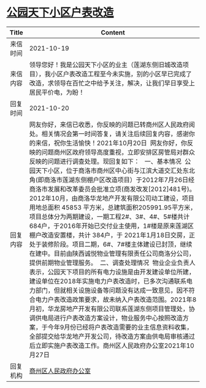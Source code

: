 # <a href="http://www.shangluo.gov.cn/zmhd/ldxxxx.jsp?urltype=leadermail.LeaderMailContentUrl&wbtreeid=1112&leadermailid=8062">公园天下小区户表改造</a>
|Title|Content|
|:---:|---|
|来信时间|2021-10-19|
|来信内容|领导您好！我是公园天下小区的业主（莲湖东侧旧城改造项目），我小区户表改造工程至今未实施，别的小区早已完成了改造，求领导在百忙之中给予关注，解决，让我们早日享受上居民平价电，为盼！|
|回复时间|2021-10-20|
|回复内容|网友你好，来信已收悉，你反映的问题已转商州区人民政府阅处。相关情况会第一时间答复，请关注后续回复内容，感谢你的来信，祝你生活愉快！2021年10月20日  网友你好，你反映的问题商州区政府领导高度重视，立即安排区房管局对群众反映的问题进行调查处理。现回复如下：   一、基本情况  公园天下小区，位于商洛市商州区中心街与江滨大道交汇处东北角(即商洛市莲湖东侧棚户区改造项目）于2012年7月26日经商洛市发展和改革委员会批准立项(商发改发[2012]481号)。2012年10月，由商洛华龙地产开发有限公司动工建设，项目用地总面积 45853 平方米，总建筑面积205991.95平方米，项目总体分为两期建设，一期工程2#、3#、4#、5#楼共计684户，于2016年开始已交付业主使用，1#楼是原来莲湖区棚户改造安置楼，共计 384户，于 2021年1月18日交房，正处于装修阶段。项目二期，6#、7#楼主体建设已封顶，继续在建中。目前由陕西诚悦物业管理有限责任公司商洛分公司，提供前期物业管理服务。  二、调查处理情况  物业企业负责人表示，公园天下项目的所有电力设施是由开发建设单位所建，建设单位在2018年实施电力户表改造时，已多次沟通联系电力部门，但就相关设施设备等问题没有达成一致意见，因不符合电力户表改造政策要求，故未纳入户表改造范围。2021年8月初，华龙房地产开发有限公司联系莲湖东侧项目管理处，协调供电局进行户表改造方案设计，物业服务中心按照改造方案，于今年9月份已经将户表改造需要的业主信息资料收集，全部提交给华龙地产开发公司，待改造方案由供电局审核通过后立即实施户表改造工作。商州区人民政府办公室2021年10月27日|
|回复机构|<a href="../../categories/agencies/商州区人民政府办公室.md">商州区人民政府办公室</a>|
